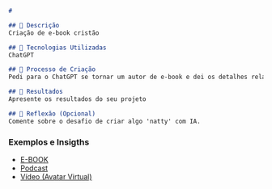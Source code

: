 
```markdown
# 

## 📒 Descrição
Criação de e-book cristão

## 🤖 Tecnologias Utilizadas
ChatGPT

## 🧐 Processo de Criação
Pedi para o ChatGPT se tornar um autor de e-book e dei os detalhes relacionados a quantidade de capítulos que ele geraria e também pedi para ele criar um personagem chamado Alex que gostava de pregar a Palavra de Deus

## 🚀 Resultados
Apresente os resultados do seu projeto

## 💭 Reflexão (Opcional)
Comente sobre o desafio de criar algo 'natty' com IA.
```

### Exemplos e Insigths

- [E-BOOK](/exemplos/E-BOOK.md)
- [Podcast](/exemplos/PODCAST.md)
- [Vídeo (Avatar Virtual)](/exemplos/VIDEO.md)
